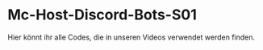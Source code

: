 # Mc-Host-Discord-Bots-S01

Hier könnt ihr alle Codes, die in unseren Videos verwendet werden finden.
